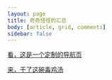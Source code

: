 ```yaml
---
layout: page
title: 奇奇怪怪的汇总
body: [article, grid, comments]
sidebar: false
---
```


<a href="/others/lead.html" target="_blank">看，这是一个定制的导航页</a>

<a href="/others/dujitang.html" target="_blank">来，干了这碗毒鸡汤</a>

